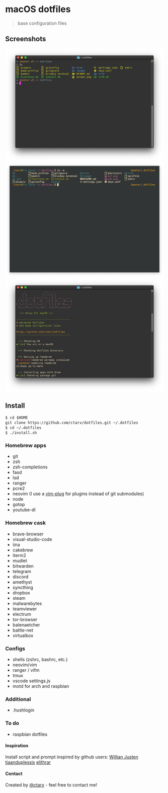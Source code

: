 # macOS dotfiles
> base configuration files

## Screenshots
![screenshot](ss1.png) ![screenshot](ss3.png)![screenshot](ss2.png)

## Install
```shell
$ cd $HOME
git clone https://github.com/ctarx/dotfiles.git ~/.dotfiles
$ cd ~/.dotfiles
$ ./install.sh
```

### Homebrew apps
- git
- zsh
- zsh-completions
- fasd
- lsd
- ranger
- pcre2
- neovim (I use a [vim-plug](https://github.com/junegunn/vim-plug) for plugins instead of git submodules)
- node
- gotop
- youtube-dl

### Homebrew cask
- brave-browser
- visual-studio-code
- iina
- cakebrew
- iterm2
- mudlet
- bitwarden
- telegram
- discord
- amethyst
- syncthing
- dropbox
- steam
- malwarebytes
- teamviewer
- electrum
- tor-browser
- balenaetcher
- battle-net
- virtualbox

### Configs
- shells (zshrc, bashrc, etc.)
- neovim/vim
- ranger / vifm
- tmux
- vscode settings.js
- motd for arch and raspbian

### Additional
- .hushlogin

### To do
- raspbian dotfiles

#### Inspiration
Install script and prompt inspired by github users:
[Willian Justen](https://github.com/willianjusten/dotfiles) [tiaanduplessis](https://github.com/tiaanduplessis/prompt) [elithrar](https://github.com/elithrar/dotfiles)

#### Contact
Created by [@ctarx](https://twitter.com/ctarx) - feel free to contact me!

